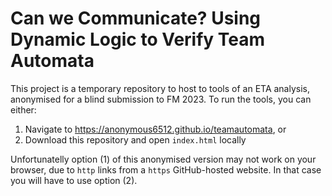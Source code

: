 # Can we Communicate? Using Dynamic Logic to Verify Team Automata

This project is a temporary repository to host to tools of an ETA analysis, anonymised for a blind submission to FM 2023.
To run the tools, you can either:

 1. Navigate to https://anonymous6512.github.io/teamautomata, or
 2. Download this repository and open `index.html` locally

Unfortunatelly option (1) of this anonymised version may not work on your browser, due to `http` links from a `https` GitHub-hosted website. In that case you will have to use option (2).
